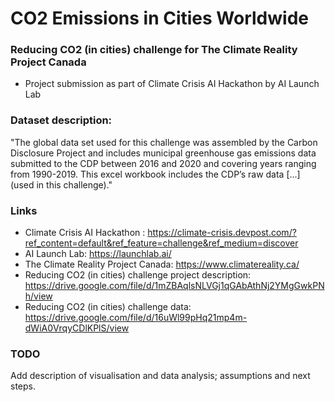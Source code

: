 # CO2 Emissions in Cities Worldwide

### Reducing CO2 (in cities) challenge for The Climate Reality Project Canada

- Project submission as part of Climate Crisis AI Hackathon by AI Launch Lab

### Dataset description: 
"The global data set used for this challenge was assembled by the Carbon Disclosure Project 
and includes municipal greenhouse gas emissions data submitted to the CDP between 2016 and 2020 and covering years ranging from 1990-2019. This excel workbook includes the CDP’s raw data [...] (used in this challenge)."

### Links
- Climate Crisis AI Hackathon : https://climate-crisis.devpost.com/?ref_content=default&ref_feature=challenge&ref_medium=discover
- AI Launch Lab: https://launchlab.ai/
- The Climate Reality Project Canada: https://www.climatereality.ca/
- Reducing CO2 (in cities) challenge project description: https://drive.google.com/file/d/1mZBAqlsNLVGj1qGAbAthNj2YMgGwkPNh/view
- Reducing CO2 (in cities) challenge data: https://drive.google.com/file/d/16uWl99pHq21mp4m-dWiA0VrqyCDlKPlS/view

### TODO
Add description of visualisation and data analysis; assumptions and next steps. 